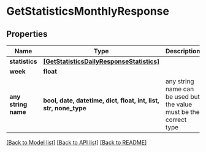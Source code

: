 # GetStatisticsMonthlyResponse


## Properties
Name | Type | Description | Notes
------------ | ------------- | ------------- | -------------
**statistics** | [**[GetStatisticsDailyResponseStatistics]**](GetStatisticsDailyResponseStatistics.md) |  | [optional] 
**week** | **float** |  | [optional] 
**any string name** | **bool, date, datetime, dict, float, int, list, str, none_type** | any string name can be used but the value must be the correct type | [optional]

[[Back to Model list]](../README.md#documentation-for-models) [[Back to API list]](../README.md#documentation-for-api-endpoints) [[Back to README]](../README.md)


